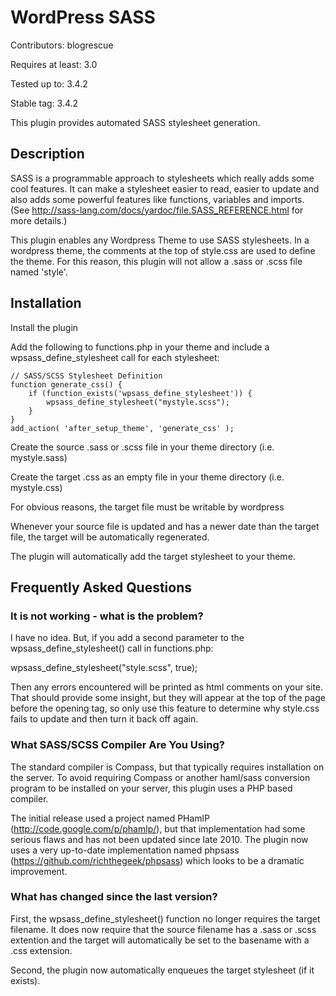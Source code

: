 # WordPress SASS

Contributors: blogrescue

Requires at least: 3.0

Tested up to: 3.4.2

Stable tag: 3.4.2

This plugin provides automated SASS stylesheet generation.

##  Description

SASS is a programmable approach to stylesheets which really adds some cool features. It can make a stylesheet easier to read, easier to update and also adds some powerful features like functions, variables and imports. (See http://sass-lang.com/docs/yardoc/file.SASS_REFERENCE.html for more details.)

This plugin enables any Wordpress Theme to use SASS stylesheets.  In a wordpress theme, the comments at the top of style.css are used to define the theme.  For this reason, this plugin will not allow a .sass or .scss file named 'style'.

## Installation

Install the plugin

 Add the following to functions.php in your theme and include a wpsass_define_stylesheet call for each stylesheet:

    // SASS/SCSS Stylesheet Definition  
    function generate_css() {  
        if (function_exists('wpsass_define_stylesheet')) {  
            wpsass_define_stylesheet("mystyle.scss");  
        }  
    }  
    add_action( 'after_setup_theme', 'generate_css' );  

Create the source .sass or .scss file in your theme directory (i.e. mystyle.sass)

Create the target .css as an empty file in your theme directory (i.e. mystyle.css)

For obvious reasons, the target file must be writable by wordpress

Whenever your source file is updated and has a newer date than the target file, the target will be automatically regenerated.  

The plugin will automatically add the target stylesheet to your theme.

## Frequently Asked Questions

### It is not working - what is the problem?

I have no idea.  But, if you add a second parameter to the wpsass_define_stylesheet() call in functions.php:

  wpsass_define_stylesheet("style.scss", true);

Then any errors encountered will be printed as html comments on your site.  That should provide some insight, but they will appear at the top of the page before the opening <html> tag, so only use this feature to determine why style.css fails to update and then turn it back off again.

### What SASS/SCSS Compiler Are You Using?

The standard compiler is Compass, but that typically requires installation on the server.  To avoid requiring Compass or another haml/sass conversion program to be installed on your server, this plugin uses a PHP based compiler.

The initial release used a project named PHamlP (http://code.google.com/p/phamlp/), but that implementation had some serious flaws and has not been updated since late 2010.  The plugin now uses a very up-to-date implementation named phpsass (https://github.com/richthegeek/phpsass) which looks to be a dramatic improvement.

### What has changed since the last version?

First, the wpsass_define_stylesheet() function no longer requires the target filename.  It does now require that the source filename has a .sass or .scss extention and the target will automatically be set to the basename with a .css extension.

Second, the plugin now automatically enqueues the target stylesheet (if it exists).
